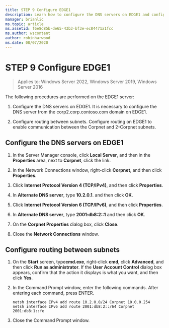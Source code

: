 ```yaml
---
title: STEP 9 Configure EDGE1
description: Learn how to configure the DNS servers on EDGE1 and configure routing between subnets.
manager: brianlic
ms.topic: article
ms.assetid: f6e8d85b-de65-43b3-bf3e-ec84471a1fcc
ms.author: wscontent
author: robinharwood
ms.date: 08/07/2020
---
```

# STEP 9 Configure EDGE1

>Applies to: Windows Server 2022, Windows Server 2019, Windows Server 2016

The following procedures are performed on the EDGE1 server:

1. Configure the DNS servers on EDGE1. It is necessary to configure the DNS server from the corp2.corp.contoso.com domain on EDGE1.

2. Configure routing between subnets. Configure routing on EDGE1 to enable communication between the Corpnet and 2-Corpnet subnets.

## <a name="IPv6"></a>Configure the DNS servers on EDGE1

1.  In the Server Manager console, click **Local Server**, and then in the **Properties** area, next to **Corpnet**, click the link.

2.  In the Network Connections window, right-click **Corpnet**, and then click **Properties**.

3.  Click **Internet Protocol Version 4 (TCP/IPv4)**, and then click **Properties**.

4.  In **Alternate DNS server**, type **10.2.0.1**. and then click **OK**.

5.  Click **Internet Protocol Version 6 (TCP/IPv6)**, and then click **Properties**.

6.  In **Alternate DNS server**, type **2001:db8:2::1** and then click **OK**.

7.  On the **Corpnet Properties** dialog box, click **Close**.

8.  Close the **Network Connections** window.

## <a name="ConfigRouting"></a>Configure routing between subnets

1.  On the **Start** screen, type**cmd.exe**, right-click **cmd**, click **Advanced**, and then click **Run as administrator**. If the **User Account Control** dialog box appears, confirm that the action it displays is what you want, and then click **Yes**.

2.  In the Command Prompt window, enter the following commands. After entering each command, press ENTER.

    ```
    netsh interface IPv4 add route 10.2.0.0/24 Corpnet 10.0.0.254
    netsh interface IPv6 add route 2001:db8:2::/64 Corpnet 2001:db8:1::fe
    ```

3.  Close the Command Prompt window.



